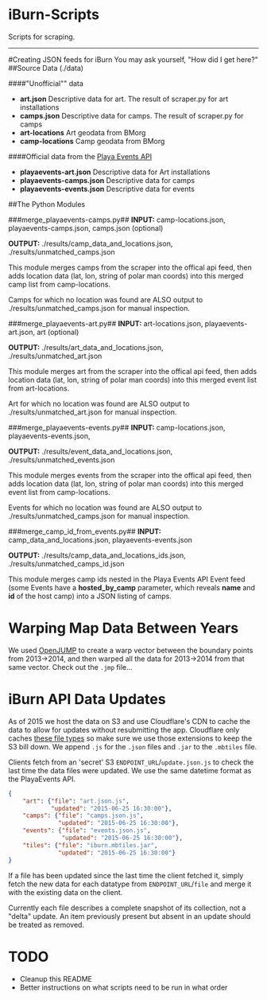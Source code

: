 iBurn-Scripts
=============

Scripts for scraping.

----------------

#Creating JSON feeds for iBurn
You may ask yourself, "How did I get here?"
##Source Data (./data)

####"Unofficial"" data

+ **art.json** Descriptive data for art. The result of scraper.py for art installations
+ **camps.json** Descriptive data for camps. The result of scraper.py for camps
+ **art-locations** Art geodata from BMorg
+ **camp-locations** Camp geodata from BMorg

####Official data from the [Playa Events API](http://playaevents.burningman.com/api/0.2/docs/)
+ **playaevents-art.json** Descriptive data for Art installations
+ **playaevents-camps.json** Descriptive data for camps
+ **playaevents-events.json** Descriptive data for events

##The Python Modules


###merge_playaevents-camps.py##
**INPUT:** camp-locations.json, playaevents-camps.json, camps.json (optional)

**OUTPUT:** ./results/camp_data_and_locations.json, ./results/unmatched_camps.json

This module merges camps from the scraper into the offical api feed, then adds location data (lat, lon, string of polar man coords) into this merged camp list from camp-locations.

Camps for which no location was found are ALSO output to ./results/unmatched_camps.json for manual inspection.

###merge_playaevents-art.py##
**INPUT:** art-locations.json, playaevents-art.json, art (optional)

**OUTPUT:** ./results/art_data_and_locations.json, ./results/unmatched_art.json

This module merges art from the scraper into the offical api feed, then adds location data (lat, lon, string of polar man coords) into this merged event list from art-locations.

Art for which no location was found are ALSO output to ./results/unmatched_art.json for manual inspection.

###merge_playaevents-events.py##
**INPUT:** camp-locations.json, playaevents-events.json,

**OUTPUT:** ./results/event_data_and_locations.json, ./results/unmatched_events.json

This module merges events from the scraper into the offical api feed, then adds location data (lat, lon, string of polar man coords) into this merged event list from camp-locations.

Events for which no location was found are ALSO output to ./results/unmatched_camps.json for manual inspection.

###merge_camp_id_from_events.py##
**INPUT:** camp_data_and_locations.json, playaevents-events.json

**OUTPUT:** ./results/camp_data_and_locations_ids.json, ./results/unmatched_camps_id.json

This module merges camp ids nested in the Playa Events API Event feed (some Events have a **hosted_by_camp** parameter, which reveals **name** and **id** of the host camp) into a JSON listing of camps.

# Warping Map Data Between Years

We used [OpenJUMP](http://www.openjump.org) to create a warp vector between the boundary points from 2013->2014, and then warped all the data for 2013->2014 from that same vector. Check out the `.jmp` file...

# iBurn API Data Updates

As of 2015 we host the data on S3 and use Cloudflare's CDN to cache the data to allow for updates without resubmitting the app. Cloudflare only caches [these file types](https://support.cloudflare.com/hc/en-us/articles/200172516-What-file-extensions-does-CloudFlare-cache-for-static-content-) so make sure we use those extensions to keep the S3 bill down. We append `.js` for the `.json` files and `.jar` to the `.mbtiles` file.

Clients fetch from an 'secret' S3 `ENDPOINT_URL`/`update.json.js` to check the last time the data files were updated. We use the same datetime format as the PlayaEvents API.

```json
{
	"art": {"file": "art.json.js",
			"updated": "2015-06-25 16:30:00"},
	"camps": {"file": "camps.json.js",
			  "updated": "2015-06-25 16:30:00"},
	"events": {"file": "events.json.js",
			   "updated": "2015-06-25 16:30:00"},
	"tiles": {"file": "iburn.mbtiles.jar",
			  "updated": "2015-06-25 16:30:00"}
}
```

If a file has been updated since the last time the client fetched it, simply fetch the new data for each datatype from `ENDPOINT_URL`/`file` and merge it with the existing data on the client.

Currently each file describes a complete snapshot of its collection, not a "delta" update. An item previously present but absent in an update should be treated as removed.

# TODO

* Cleanup this README
* Better instructions on what scripts need to be run in what order
